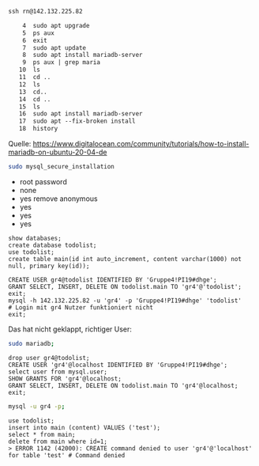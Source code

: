 ```cmd
ssh rn@142.132.225.82
```

```txt
    4  sudo apt upgrade
    5  ps aux
    6  exit
    7  sudo apt update
    8  sudo apt install mariadb-server
    9  ps aux | grep maria
   10  ls
   11  cd ..
   12  ls
   13  cd..
   14  cd ..
   15  ls
   16  sudo apt install mariadb-server
   17  sudo apt --fix-broken install
   18  history
```

Quelle:
https://www.digitalocean.com/community/tutorials/how-to-install-mariadb-on-ubuntu-20-04-de

```bash
sudo mysql_secure_installation
```

- root password
- none
- yes remove anonymous
- yes
- yes
- yes

```mysql
show databases;
create database todolist;
use todolist;
create table main(id int auto_increment, content varchar(1000) not null, primary key(id));

CREATE USER gr4@todolist IDENTIFIED BY 'Gruppe4!PI19#dhge';
GRANT SELECT, INSERT, DELETE ON todolist.main TO 'gr4'@'todolist';
exit;
mysql -h 142.132.225.82 -u 'gr4' -p 'Gruppe4!PI19#dhge' 'todolist'
# Login mit gr4 Nutzer funktioniert nicht
exit;
```
Das hat nicht geklappt, richtiger User:
```bash
sudo mariadb;
```
```mysql
drop user gr4@todolist;
CREATE USER 'gr4'@localhost IDENTIFIED BY 'Gruppe4!PI19#dhge';
select user from mysql.user;
SHOW GRANTS FOR 'gr4'@localhost;
GRANT SELECT, INSERT, DELETE ON todolist.main TO 'gr4'@localhost;
exit;
```
```bash
mysql -u gr4 -p;
```
```mysql
use todolist;
insert into main (content) VALUES ('test');
select * from main;
delete from main where id=1;
> ERROR 1142 (42000): CREATE command denied to user 'gr4'@'localhost' for table 'test' # Command denied
```